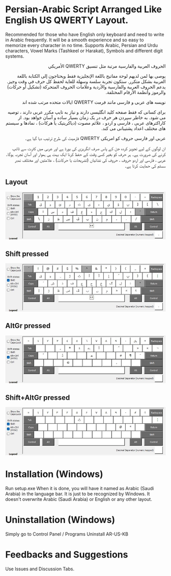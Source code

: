 # Persian-Arabic Script Arranged Like English US QWERTY Layout.
Recommended for those who have English only keyboard and need to write in Arabic frequently. It will be a smooth experience and so easy to memorize every character in no time.
Supports Arabic, Persian and Urdu characters, Vowel Marks (Tashkeel or Harakat), Symbols and different digit systems.
 
<span dir="rtl" align="right">

الحروف العربية والفارسية مرتبة مثل تنسيق QWERTY الأمريكي

يوصى بها لمن لديهم لوحة مفاتيح باللغة الإنجليزية فقط ويحتاجون إلى الكتابة باللغة العربية بشكل متكرر. ستكون تجربة سلسة وسهلة للغاية لحفظ كل حرف في وقت وجيز.
يدعم الحروف العربية والفارسية والأردية وعلامات الحروف المتحركة (تشكيل أو حركات) والرموز وأنظمة الأرقام المختلفة.

نویسه های عربی و فارسی مانند فرمت QWERTY ایالات متحده مرتب شده اند

برای کسانی که فقط صفحه کلید انگلیسی دارند و نیاز به تایپ مکرر عربی دارند ، توصیه می شود. به خاطر سپردن هر حرف در یک زمان بسیار ساده و آسان خواهد بود. از کاراکترهای عربی ، فارسی و اردو ، علائم مصوت (دیاکریتیک یا هرکات) ، نمادها و سیستم های مختلف اعداد پشتیبانی می کند.
  
عربی اور فارسی حروف کو امریکی QWERTY فارمیٹ کی طرح ترتیب دیا گیا ہے۔

ان لوگوں کے لیے تجویز کردہ جن کے پاس صرف انگریزی کی بورڈ ہے اور عربی میں کثرت سے ٹائپ کرنے کی ضرورت ہے۔ ہر حرف کو بغیر کسی وقت کے حفظ کرنا ایک بہت ہی ہموار اور آسان تجربہ ہوگا۔ عربی ، فارسی اور اردو حروف ، حروف کی نشانیاں (تشریحات یا حرکات) ، علامتیں اور مختلف نمبر سسٹم کی حمایت کرتا ہے۔</span>

</span>

## Layout
![ar-us-kb-layout](https://github.com/adamlahbib/ar-us-kb/blob/main/Images/AR-US-KB.jpg?raw=true)

## Shift pressed
![ar-us-kb-layout-shft](https://github.com/adamlahbib/ar-us-kb/blob/main/Images/AR-US-KBShft.jpg?raw=true)

## AltGr pressed
![ar-us-kb-layout-altgr](https://github.com/adamlahbib/ar-us-kb/blob/main/Images/AR-US-KBAltGr.jpg?raw=true)

## Shift+AltGr pressed
![ar-us-kb-layout-shftaltgr](https://github.com/adamlahbib/ar-us-kb/blob/main/Images/AR-US-KBShftAltGr.jpg?raw=true)

# Installation (Windows)
Run setup.exe
When it is done, you will have it named as Arabic (Saudi Arabia) in the language bar. It is just to be recognized by Windows. It doesn't overwrite Arabic (Saudi Arabia) or English or any other layout.

# Uninstallation (Windows)
Simply go to Control Panel / Programs
Uninstall AR-US-KB

# Feedbacks and Suggestions
Use Issues and Discussion Tabs.
